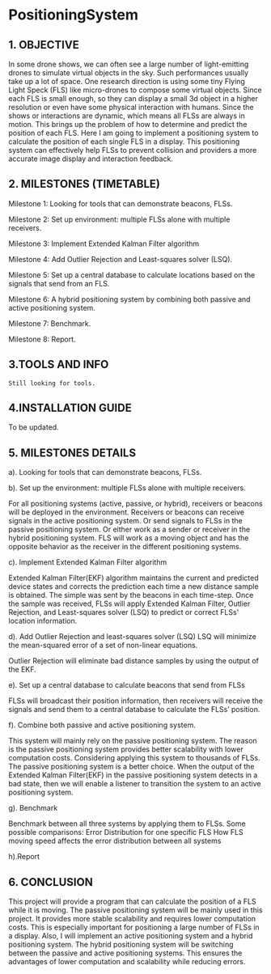# PositioningSystem

## 1. OBJECTIVE

In some drone shows, we can often see a large number of light-emitting drones to simulate virtual objects in the sky. Such performances usually take up a lot of space. One research direction is using some tiny Flying Light Speck (FLS) like micro-drones to compose some virtual objects. Since each FLS is small enough, so they can display a small 3d object in a higher resolution or even have some physical interaction with humans. Since the shows or interactions are dynamic, which means all FLSs are always in motion. This brings up the problem of how to determine and predict the position of each FLS. Here I am going to implement a positioning system to calculate the position of each single FLS in a display. This positioning system can effectively help FLSs to prevent collision and providers a more accurate image display and interaction feedback.


## 2. MILESTONES (TIMETABLE)

Milestone 1: 
Looking for tools that can demonstrate beacons, FLSs.

Milestone 2: 
Set up environment: multiple FLSs alone with multiple receivers.

Milestone 3: 
Implement Extended Kalman Filter algorithm

Milestone 4: 
Add Outlier Rejection and Least-squares solver (LSQ).

Milestone 5: 
Set up a central database to calculate locations based on the signals that send from an FLS.

Milestone 6: 
A hybrid positioning system by combining both passive and active positioning system.

Milestone 7: 
Benchmark.

Milestone 8: 
Report.



## 3.TOOLS AND INFO

 	Still looking for tools. 

## 4.INSTALLATION GUIDE

  To be updated.


## 5. MILESTONES DETAILS

a). Looking for tools that can demonstrate beacons, FLSs.

b). Set up the environment: multiple FLSs alone with multiple receivers.

For all positioning systems (active, passive, or hybrid), receivers or beacons will be deployed in the environment. Receivers or beacons can receive signals in the active positioning system. Or send signals to FLSs in the passive positioning system. Or either work as a sender or receiver in the hybrid positioning system. 
FLS will work as a moving object and has the opposite behavior as the receiver in the different positioning systems.

c). Implement Extended Kalman Filter algorithm

Extended Kalman Filter(EKF) algorithm maintains the current and predicted device states and corrects the prediction each time a new distance sample is obtained. The simple was sent by the beacons in each time-step. Once the sample was received, FLSs will apply Extended Kalman Filter, Outlier Rejection, and Least-squares solver (LSQ) to predict or correct FLSs' location information. 

d). Add Outlier Rejection and least-squares solver (LSQ)
LSQ will minimize the mean-squared error of a set of non-linear equations.

Outlier Rejection will eliminate bad distance samples by using the output of the EKF. 

e). Set up a central database to calculate beacons that send from FLSs

FLSs will broadcast their position information, then receivers will receive the signals and send them to a central database to calculate the FLSs’ position.

f). Combine both passive and active positioning system. 

This system will mainly rely on the passive positioning system. The reason is the passive positioning system provides better scalability with lower computation costs. Considering applying this system to thousands of FLSs. The passive positioning system is a better choice. When the output of the Extended Kalman Filter(EKF) in the passive positioning system detects in a bad state, then we will enable a listener to transition the system to an active positioning system. 

g). Benchmark 

Benchmark between all three systems by applying them to FLSs. Some possible comparisons:
Error Distribution for one specific FLS
How FLS moving speed affects the error distribution between all systems

h).Report


## 6. CONCLUSION

This project will provide a program that can calculate the position of a FLS while it is moving. The passive positioning system will be mainly used in this project. It provides more stable scalability and requires lower computation costs. This is especially important for positioning a large number of FLSs in a display. Also, I will implement an active positioning system and a hybrid positioning system. The hybrid positioning system will be switching between the passive and active positioning systems. This ensures the advantages of lower computation and scalability while reducing errors.
